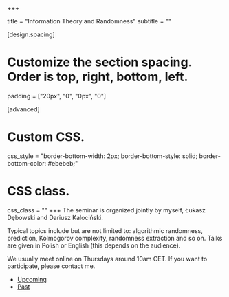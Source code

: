 +++


title = "Information Theory and Randomness"
subtitle = ""

[design.spacing]
  # Customize the section spacing. Order is top, right, bottom, left.
  padding = ["20px", "0", "0px", "0"]

[advanced]
 # Custom CSS. 
 css_style = "border-bottom-width: 2px; border-bottom-style: solid; border-bottom-color: #ebebeb;"
 
 # CSS class.
 css_class = ""
+++
The seminar is organized jointly by myself, Łukasz Dębowski and Dariusz Kalociński. 

Typical topics include but are not limited to: algorithmic randomness, prediction, Kolmogorov complexity, randomness extraction and so on. Talks are given in Polish or English (this depends on the audience).

We usually meet online on Thursdays around 10am CET. If you want to participate, please contact me.

<ul class="nav nav-tabs" role="tablist">
  <li class="nav-item">
    <a class="nav-link active" href="#sem-future" data-toggle="tab" id="tab-sem-future" role="tab">Upcoming</a>
  </li>
<li class="nav-item">
    <a class="nav-link" href="#sem-past" data-toggle="tab" id="tab-sem-past" role="tab">Past </a>
  </li>

</ul>


<div class="tab-content">
  <div class="tab-pane fade show active" id="sem-future" aria-labelledby="tab-sem-future" role="tabpanel">
	<div class="embeddable_schedule" shortname="ITaR" daterange="future"></div>
</div>
  <div class="tab-pane fade" id="sem-past"  aria-labelledby="tab-sem-past" role="tabpanel">
<div class="embeddable_schedule" shortname="ITaR" daterange="past"></div>
</div>

</div>
<script src="https://researchseminars.org/embed_seminars.js" onload="seminarEmbedder.initialize({'addCSS': true});"></script>


